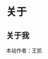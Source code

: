 # 关于


## 关于我

本站作者：王凯

<script type='text/javascript' id='clustrmaps' src='//cdn.clustrmaps.com/map_v2.js?cl=2d78ad&w=600&t=n&d=12Mr6UMModV5rwVlRSIDQ0MYlaZ_Hp2Vi3kkJ_m7EEw&co=ffffff&ct=2d78ad'></script>

